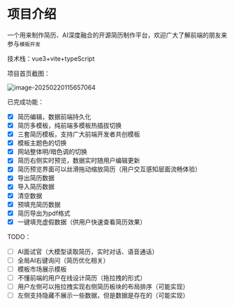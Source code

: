 # 项目介绍

一个用来制作简历、AI深度融合的开源简历制作平台，欢迎广大了解前端的朋友来参与`模板开发`

技术栈：vue3+vite+typeScript

项目首页截图：

![image-20250220115657064](https://img.fish9.cn/blog-img/2023/image-20250220115657064.png)

已完成功能：

- [x] 简历编辑，数据前端持久化
- [x] 简历多模板，纯前端多模板热插拔切换
- [x] 三套简历模板，支持广大前端开发者共创模板
- [x] 模板主题色的切换
- [x] 网站整体明/暗色调的切换
- [x] 简历右侧实时预览，数据实时随用户编辑更新
- [x] 简历预览界面可以丝滑拖动缩放简历（用户交互感知层面流畅体验）
- [x] 导出简历数据
- [x] 导入简历数据
- [x] 清空数据
- [x] 预填充简历数据
- [x] 简历导出为pdf格式
- [x] 一键填充虚假数据（供用户快速查看简历效果）

TODO：

- [ ] AI面试官（大模型读取简历，实时对话、语音通话）
- [ ] 全局AI右键询问（简历优化相关）
- [ ] 模板市场展示模板
- [ ] 不懂前端的用户在线设计简历（拖拉拽的形式）
- [ ] 用户左侧可以拖拉拽实现右侧简历板块的布局排序（可能实现）
- [ ] 左侧支持隐藏不展示一些数据，但是数据是存在的（可能实现）
